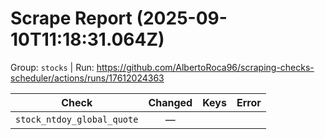 # Scrape Report (2025-09-10T11:18:31.064Z)

Group: `stocks`  |  Run: https://github.com/AlbertoRoca96/scraping-checks-scheduler/actions/runs/17612024363

| Check | Changed | Keys | Error |
|---|:---:|:--|:--|
| `stock_ntdoy_global_quote` | — |  |  |
